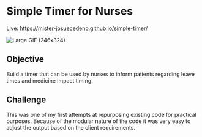 # Simple Timer for Nurses

Live: https://mister-josuecedeno.github.io/simple-timer/

![Large GIF (246x324)](https://user-images.githubusercontent.com/47830532/106306970-605d3d00-6224-11eb-957a-b7f43be7543b.gif)

## Objective

Build a timer that can be used by nurses to inform patients regarding leave times and medicine impact timing.

## Challenge

This was one of my first attempts at repurposing existing code for practical purposes. Because of the modular nature of the code it was very easy to adjust the output based on the client requirements.
